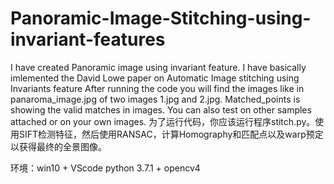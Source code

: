 # Panoramic-Image-Stitching-using-invariant-features

I have created Panoramic image using invariant feature. I have basically imlemented the David Lowe paper on Automatic Image stitching using Invariants feature
After running the code you will find the images like in panaroma_image.jpg of two images 1.jpg and 2.jpg. Matched_points is showing the valid matches in images. You can also test on other samples attached or on your own images.
为了运行代码，你应该运行程序stitch.py。使用SIFT检测特征，然后使用RANSAC，计算Homography和匹配点以及warp预定以获得最终的全景图像。

环境：win10 + VScode python 3.7.1 + opencv4

